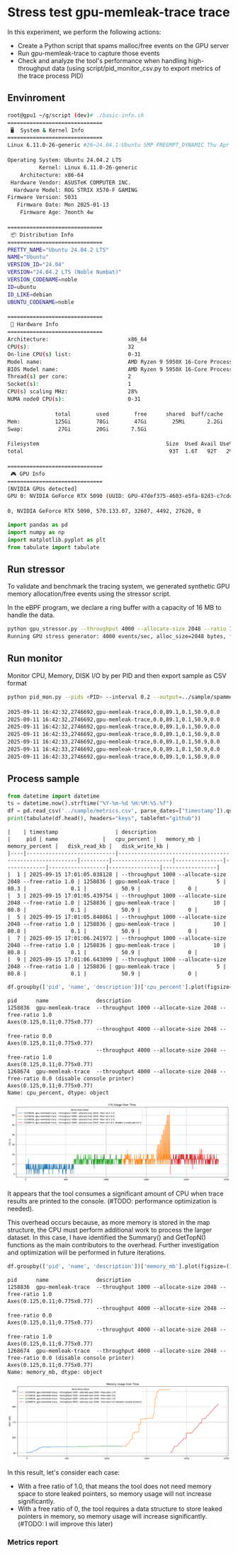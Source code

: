 # Stress test gpu-memleak-trace trace

In this experiment, we perform the following actions:

-   Create a Python script that spams malloc/free events on the GPU
    server
-   Run gpu-memleak-trace to capture those events
-   Check and analyze the tool's performance when handling
    high-throughput data (using script/pid_monitor_csv.py to export
    metrics of the trace process PID)

## Envinroment

``` sh
root@gpu1 ~/g/script (dev)# ./basic-info.sh 
==============================
 🖥️  System & Kernel Info
==============================
Linux 6.11.0-26-generic #26~24.04.1-Ubuntu SMP PREEMPT_DYNAMIC Thu Apr 17 19:20:47 UTC 2 x86_64 x86_64 x86_64 GNU/Linux

Operating System: Ubuntu 24.04.2 LTS
          Kernel: Linux 6.11.0-26-generic
    Architecture: x86-64
 Hardware Vendor: ASUSTeK COMPUTER INC.
  Hardware Model: ROG STRIX X570-F GAMING
Firmware Version: 5031
   Firmware Date: Mon 2025-01-13
    Firmware Age: 7month 4w

==============================
 📦 Distribution Info
==============================
PRETTY_NAME="Ubuntu 24.04.2 LTS"
NAME="Ubuntu"
VERSION_ID="24.04"
VERSION="24.04.2 LTS (Noble Numbat)"
VERSION_CODENAME=noble
ID=ubuntu
ID_LIKE=debian
UBUNTU_CODENAME=noble

==============================
 💾 Hardware Info
==============================
Architecture:                         x86_64
CPU(s):                               32
On-line CPU(s) list:                  0-31
Model name:                           AMD Ryzen 9 5950X 16-Core Processor
BIOS Model name:                      AMD Ryzen 9 5950X 16-Core Processor             Unknown CPU @ 3.4GHz
Thread(s) per core:                   2
Socket(s):                            1
CPU(s) scaling MHz:                   28%
NUMA node0 CPU(s):                    0-31

               total        used        free      shared  buff/cache   available
Mem:           125Gi        78Gi        47Gi        25Mi       2.2Gi        47Gi
Swap:           27Gi        20Gi       7.5Gi

Filesystem                                        Size  Used Avail Use% Mounted on
total                                              93T  1.6T   92T   2% -

==============================
 🎮 GPU Info
==============================
[NVIDIA GPUs detected]
GPU 0: NVIDIA GeForce RTX 5090 (UUID: GPU-47def375-4603-e5fa-82d3-c7cddc81e65a)

0, NVIDIA GeForce RTX 5090, 570.133.07, 32607, 4492, 27620, 0
```

``` python
import pandas as pd
import numpy as np
import matplotlib.pyplot as plt
from tabulate import tabulate
```

## Run stressor

To validate and benchmark the tracing system, we generated synthetic GPU
memory allocation/free events using the stressor script.

In the eBPF program, we declare a ring buffer with a capacity of 16 MB
to handle the data.

``` sh
python gpu_stressor.py --throughput 4000 --allocate-size 2048 --ratio 1.0
Running GPU stress generator: 4000 events/sec, alloc_size=2048 bytes, free ratio=1.0
```

## Run monitor

Monitor CPU, Memory, DISK I/O by per PID and then export sample as CSV
format

``` sh
python pid_mon.py --pids <PID> --interval 0.2 --output=../sample/spammer.csv

2025-09-11 16:42:32,2746692,gpu-memleak-trace,0.0,89.1,0.1,50.9,0.0
2025-09-11 16:42:32,2746692,gpu-memleak-trace,0.0,89.1,0.1,50.9,0.0
2025-09-11 16:42:32,2746692,gpu-memleak-trace,0.0,89.1,0.1,50.9,0.0
2025-09-11 16:42:33,2746692,gpu-memleak-trace,0.0,89.1,0.1,50.9,0.0
2025-09-11 16:42:33,2746692,gpu-memleak-trace,0.0,89.1,0.1,50.9,0.0
2025-09-11 16:42:33,2746692,gpu-memleak-trace,0.0,89.1,0.1,50.9,0.0
2025-09-11 16:42:33,2746692,gpu-memleak-trace,0.0,89.1,0.1,50.9,0.0
```

## Process sample

``` python
from datetime import datetime
ts = datetime.now().strftime("%Y-%m-%d %H:%M:%S.%f")
df = pd.read_csv('../sample/metrics.csv', parse_dates=["timestamp"]).query("name=='gpu-memleak-trace'")
print(tabulate(df.head(), headers="keys", tablefmt="github"))
```

    |    | timestamp                  | description                                             |     pid | name              |   cpu_percent |   memory_mb |   memory_percent |   disk_read_kb |   disk_write_kb |
    |----|----------------------------|---------------------------------------------------------|---------|-------------------|---------------|-------------|------------------|----------------|-----------------|
    |  1 | 2025-09-15 17:01:05.038128 | --throughput 1000 --allocate-size 2048 --free-ratio 1.0 | 1258836 | gpu-memleak-trace |             5 |        80.3 |              0.1 |           50.9 |               0 |
    |  3 | 2025-09-15 17:01:05.439754 | --throughput 1000 --allocate-size 2048 --free-ratio 1.0 | 1258836 | gpu-memleak-trace |            10 |        80.8 |              0.1 |           50.9 |               0 |
    |  5 | 2025-09-15 17:01:05.840861 | --throughput 1000 --allocate-size 2048 --free-ratio 1.0 | 1258836 | gpu-memleak-trace |            10 |        80.8 |              0.1 |           50.9 |               0 |
    |  7 | 2025-09-15 17:01:06.241972 | --throughput 1000 --allocate-size 2048 --free-ratio 1.0 | 1258836 | gpu-memleak-trace |            10 |        80.8 |              0.1 |           50.9 |               0 |
    |  9 | 2025-09-15 17:01:06.643099 | --throughput 1000 --allocate-size 2048 --free-ratio 1.0 | 1258836 | gpu-memleak-trace |             5 |        80.8 |              0.1 |           50.9 |               0 |

``` python
df.groupby(['pid', 'name', 'description'])['cpu_percent'].plot(figsize=(18, 6), grid=True, legend=True, ylabel='CPU %', title='CPU Usage Over Time')
```

    pid      name               description                                                                      
    1258836  gpu-memleak-trace  --throughput 1000 --allocate-size 2048 --free-ratio 1.0                              Axes(0.125,0.11;0.775x0.77)
                                --throughput 4000 --allocate-size 2048 --free-ratio 0.0                              Axes(0.125,0.11;0.775x0.77)
                                --throughput 4000 --allocate-size 2048 --free-ratio 1.0                              Axes(0.125,0.11;0.775x0.77)
    1268674  gpu-memleak-trace  --throughput 4000 --allocate-size 2048 --free-ratio 0.0 (disable console printer)    Axes(0.125,0.11;0.775x0.77)
    Name: cpu_percent, dtype: object

![png](../docs/performance_files/../docs/performance_8_1.png)

It appears that the tool consumes a significant amount of CPU when trace
results are printed to the console. (#TODO: performance optimization is
needed).

This overhead occurs because, as more memory is stored in the map
structure, the CPU must perform additional work to process the larger
dataset. In this case, I have identified the Summary() and GetTopN()
functions as the main contributors to the overhead. Further
investigation and optimization will be performed in future iterations.

``` python
df.groupby(['pid', 'name', 'description'])['memory_mb'].plot(figsize=(18, 6), grid=True, legend=True, ylabel='MEM (MB)', title='Memory Usage Over Time')
```

    pid      name               description                                                                      
    1258836  gpu-memleak-trace  --throughput 1000 --allocate-size 2048 --free-ratio 1.0                              Axes(0.125,0.11;0.775x0.77)
                                --throughput 4000 --allocate-size 2048 --free-ratio 0.0                              Axes(0.125,0.11;0.775x0.77)
                                --throughput 4000 --allocate-size 2048 --free-ratio 1.0                              Axes(0.125,0.11;0.775x0.77)
    1268674  gpu-memleak-trace  --throughput 4000 --allocate-size 2048 --free-ratio 0.0 (disable console printer)    Axes(0.125,0.11;0.775x0.77)
    Name: memory_mb, dtype: object

![png](../docs/performance_files/../docs/performance_11_1.png)

In this result, let\'s consider each case:

-   With a free ratio of 1.0, that means the tool does not need memory
    space to store leaked pointers, so memory usage will not increase
    significantly.
-   With a free ratio of 0, the tool requires a data structure to store
    leaked pointers in memory, so memory usage will increase
    significantly. (#TODO: I will improve this later)

### Metrics report

``` python
```
